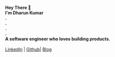 <p align="center">
<div>
<b>Hey There 👋</b>
</div>
<div>
<b>I'm Dharun Kumar</b>
</div>
<div>
<b>.</b>
</div>
<div>
<b>.</b>
</div>
<div>
<b>.</b>
</div>
<div>
<b>.</b>
</div>
<div> 
<b>A software engineer who loves building products.</b><br> <br>
</div>
<a href="https://www.linkedin.com/dharunkumardev/" target="_blank">LinkedIn</a> |
<a href="https://github.com/dharunkumardev/" target="_blank">Github</a>|
<a href="https://timely-kheer-9c75b4.netlify.app/" target="_blank">Blog</a>
<br><br>

</p>

<!--
**dharunkumardev/dharunkumardev** is a ✨ _special_ ✨ repository because its `README.md` (this file) appears on your GitHub profile.

Here are some ideas to get you started:

- 🔭 I’m currently working on ...
- 🌱 I’m currently learning ...
- 👯 I’m looking to collaborate on ...
- 🤔 I’m looking for help with ...
- 💬 Ask me about ...
- 📫 How to reach me: ...
- 😄 Pronouns: ...
- ⚡ Fun fact: ...
-->
